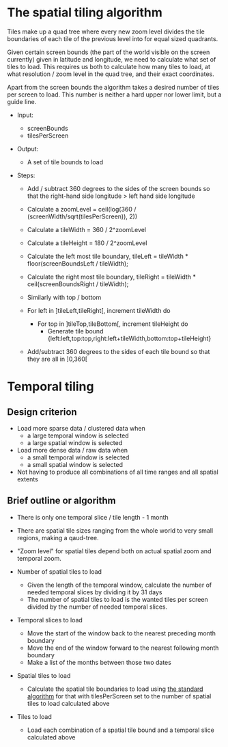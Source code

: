 # The spatial tiling algorithm

Tiles make up a quad tree where every new zoom level divides the tile
boundaries of each tile of the previous level into for equal sized
quadrants.

Given certain screen bounds (the part of the world visible on the
screen currently) given in latitude and longitude, we need to
calculate what set of tiles to load. This requires us both to
calculate how many tiles to load, at what resolution / zoom level in
the quad tree, and their exact coordinates.

Apart from the screen bounds the algorithm takes a desired number of
tiles per screen to load. This number is neither a hard upper nor
lower limit, but a guide line.


* Input:
  * screenBounds
  * tilesPerScreen

* Output:
  * A set of tile bounds to load

* Steps:
  * Add / subtract 360 degrees to the sides of the screen bounds so that the right-hand side longitude > left hand side longitude

  * Calculate a zoomLevel = ceil(log(360 / (screenWidth/sqrt(tilesPerScreen)), 2))
  * Calculate a tileWidth = 360 / 2^zoomLevel
  * Calculate a tileHeight = 180 / 2^zoomLevel

  * Calculate the left most tile boundary, tileLeft = tileWidth * floor(screenBoundsLeft / tileWidth);
  * Calculate the right most tile boundary, tileRight = tileWidth * ceil(screenBoundsRight / tileWidth);
  * Similarly with top / bottom

  * For left in ]tileLeft,tileRight[, increment tileWidth do
    * For top in ]tileTop,tileBottom[, increment tileHeight do
      * Generate tile bound {left:left,top:top,right:left+tileWidth,bottom:top+tileHeight}

  * Add/subtract 360 degrees to the sides of each tile bound so that they are all in ]0,360[


# Temporal tiling

## Design criterion

* Load more sparse data / clustered data when
  * a large temporal window is selected
  * a large spatial window is selected
* Load more dense data / raw data when
  * a small temporal window is selected
  * a small spatial window is selected
* Not having to produce all combinations of all time ranges and all spatial extents

## Brief outline or algorithm

* There is only one temporal slice / tile length - 1 month
* There are spatial tile sizes ranging from the whole world to very small regions, making a qaud-tree.
* "Zoom level" for spatial tiles depend both on actual spatial zoom and temporal zoom.

* Number of spatial tiles to load
  * Given the length of the temporal window, calculate the number of needed temporal slices by dividing it by 31 days
  * The number of spatial tiles to load is the wanted tiles per screen divided by the number of needed temporal slices.

* Temporal slices to load
  * Move the start of the window back to the nearest preceding month boundary
  * Move the end of the window forward to the nearest following month boundary
  * Make a list of the months between those two dates

* Spatial tiles to load
  * Calculate the spatial tile boundaries to load using [the standard algorithm](https://github.com/SkyTruth/pelagos-client/blob/master/docs/tiling.md) for that with tilesPerScreen set to the number of spatial tiles to load calculated above

* Tiles to load
  * Load each combination of a spatial tile bound and a temporal slice calculated above

